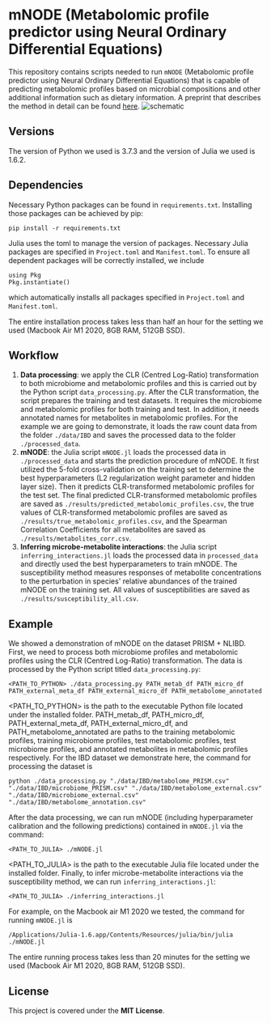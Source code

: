 # mNODE (Metabolomic profile predictor using Neural Ordinary Differential Equations)
This repository contains scripts needed to run `mNODE` (Metabolomic profile predictor using Neural Ordinary Differential Equations) that is capable of predicting metabolomic profiles based on microbial compositions and other additional information such as dietary information. A preprint that describes the method in detail can be found [here](https://www.biorxiv.org/content/10.1101/2022.06.23.497381v1). 
![schematic](schematic.png)

## Versions
The version of Python we used is 3.7.3 and the version of Julia we used is 1.6.2.

## Dependencies
Necessary Python packages can be found in `requirements.txt`. Installing those packages can be achieved by pip:
```
pip install -r requirements.txt
```
Julia uses the toml to manage the version of packages. Necessary Julia packages are specified in `Project.toml` and `Manifest.toml`. To ensure all dependent packages will be correctly installed, we include
```
using Pkg
Pkg.instantiate()
```
which automatically installs all packages specified in `Project.toml` and `Manifest.toml`.

The entire installation process takes less than half an hour for the setting we used (Macbook Air M1 2020, 8GB RAM, 512GB SSD).

## Workflow
1. **Data processing**: we apply the CLR (Centred Log-Ratio) transformation to both microbiome and metabolomic profiles and this is carried out by the Python script `data_processing.py`. After the CLR transformation, the script prepares the training and test datasets. It requires the microbiome and metabolomic profiles for both training and test. In addition, it needs annotated names for metabolites in metabolomic profiles. For the example we are going to demonstrate, it loads the raw count data from the folder `./data/IBD` and saves the processed data to the folder `./processed_data`.
2. **mNODE**: the Julia script `mNODE.jl` loads the processed data in `./processed_data` and starts the prediction procedure of mNODE. It first utilized the 5-fold cross-validation on the training set to determine the best hyperparameters (L2 regularization weight parameter and hidden layer size). Then it predicts CLR-transformed metabolomic profiles for the test set. The final predicted CLR-transformed metabolomic profiles are saved as `./results/predicted_metabolomic_profiles.csv`, the true values of CLR-transformed metabolomic profiles are saved as `./results/true_metabolomic_profiles.csv`, and the Spearman Correlation Coefficients for all metabolites are saved as `./results/metabolites_corr.csv`.
3. **Inferring microbe-metabolite interactions**: the Julia script `inferring_interactions.jl` loads the processed data in `processed_data` and directly used the best hyperparameters to train mNODE. The susceptibility method measures responses of metabolite concentrations to the perturbation in species' relative abundances of the trained mNODE on the training set. All values of susceptibilities are saved as `./results/susceptibility_all.csv`.

## Example
We showed a demonstration of mNODE on the dataset PRISM + NLIBD. First, we need to process both microbiome profiles and metabolomic profiles using the CLR (Centred Log-Ratio) transformation. The data is processed by the Python script titled `data_processing.py`:
```
<PATH_TO_PYTHON> ./data_processing.py PATH_metab_df PATH_micro_df PATH_external_meta_df PATH_external_micro_df PATH_metabolome_annotated
```
<PATH_TO_PYTHON> is the path to the executable Python file located under the installed folder. PATH_metab_df, PATH_micro_df, PATH_external_meta_df, PATH_external_micro_df, and PATH_metabolome_annotated are paths to the training metabolomic profiles, training microbiome profiles, test metabolomic profiles, test microbiome profiles, and annotated metabolites in metabolomic profiles respectively. For the IBD dataset we demonstrate here, the command for processing the dataset is 
```
python ./data_processing.py "./data/IBD/metabolome_PRISM.csv" "./data/IBD/microbiome_PRISM.csv" "./data/IBD/metabolome_external.csv" "./data/IBD/microbiome_external.csv" "./data/IBD/metabolome_annotation.csv"
```
After the data processing, we can run mNODE (including hyperparameter calibration and the following predictions) contained in `mNODE.jl` via the command:
```
<PATH_TO_JULIA> ./mNODE.jl
```
<PATH_TO_JULIA> is the path to the executable Julia file located under the installed folder. Finally, to infer microbe-metabolite interactions via the susceptibility method, we can run `inferring_interactions.jl`:
 ```
<PATH_TO_JULIA> ./inferring_interactions.jl
```

For example, on the Macbook air M1 2020 we tested, the command for running `mNODE.jl` is 
```
/Applications/Julia-1.6.app/Contents/Resources/julia/bin/julia ./mNODE.jl
```

The entire running process takes less than 20 minutes for the setting we used (Macbook Air M1 2020, 8GB RAM, 512GB SSD).

## License

This project is covered under the **MIT License**.